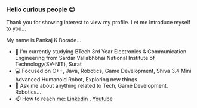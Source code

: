 ### Hello curious people 😊

Thank you for showing interest to view my profile.
Let me Introduce myself to you...

My name is Pankaj K Borade...
- 🔬 I’m currently studying BTech 3rd Year Electronics & Communication Engineering from Sardar Vallabhbhai National Institute of Technology(SV-NIT), Surat
- 💻 Focused on C++, Java, Robotics, Game Development, Shiva 3.4 Mini Advanced Humanoid Robot, Exploring new things
- 💬 Ask me about anything related to Tech, Game Development, Robotics...
- 📫 How to reach me: [Linkedin](https://www.linkedin.com/in/pankaj-k-borade/) , [Youtube](https://www.youtube.com/channel/UCC21Gpox7U1kT2yE6JDCW8g)


